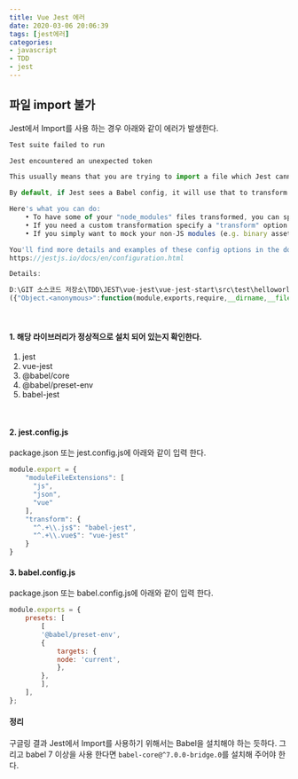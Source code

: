 ```yaml
---
title: Vue Jest 에러
date: 2020-03-06 20:06:39
tags: [jest에러]
categories:
- javascript
- TDD
- jest
---
```


## 파일 import 불가
Jest에서 Import를 사용 하는 경우 아래와 같이 에러가 발생한다.

```js
Test suite failed to run

Jest encountered an unexpected token

This usually means that you are trying to import a file which Jest cannot parse, e.g. it's not plain JavaScript.

By default, if Jest sees a Babel config, it will use that to transform your files, ignoring "node_modules".

Here's what you can do:
    • To have some of your "node_modules" files transformed, you can specify a custom "transformIgnorePatterns" in your config.
    • If you need a custom transformation specify a "transform" option in your config.
    • If you simply want to mock your non-JS modules (e.g. binary assets) you can stub them out with the "moduleNameMapper" config option.        

You'll find more details and examples of these config options in the docs:
https://jestjs.io/docs/en/configuration.html

Details:

D:\GIT 소스코드 저장소\TDD\JEST\vue-jest\vue-jest-start\src\test\helloworld.test.js:1
({"Object.<anonymous>":function(module,exports,require,__dirname,__filename,global,jest){import { mount } from '@vue/test-utils';
```

<br>

#### 1. 해당 라이브러리가 정상적으로 설치 되어 있는지 확인한다.

1) jest
2) vue-jest
3) @babel/core
4) @babel/preset-env
5) babel-jest

<br>

#### 2. jest.config.js
package.json 또는 jest.config.js에 아래와 같이 입력 한다.

```js
module.export = {
    "moduleFileExtensions": [
      "js",
      "json",
      "vue"
    ],
    "transform": {
      "^.+\\.js$": "babel-jest",
      "^.+\\.vue$": "vue-jest"
    }
}
```

#### 3. babel.config.js
package.json 또는 babel.config.js에 아래와 같이 입력 한다.

```js
module.exports = {
    presets: [
        [
        '@babel/preset-env',
        {
            targets: {
            node: 'current',
            },
        },
        ],
    ],
};
```

#### 정리
구글링 결과 Jest에서 Import를 사용하기 위해서는 Babel을 설치해야 하는 듯하다. 
그리고 babel 7 이상을 사용 한다면 `babel-core@^7.0.0-bridge.0`를 설치해 주어야 한다.
